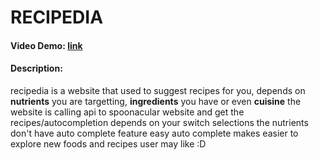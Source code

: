 # RECIPEDIA
#### Video Demo: [link](https://youtu.be/Jp9N1UwS5d4)
#### Description: 
recipedia is a website that used to suggest recipes for you, depends on **nutrients** you are targetting, **ingredients** you have or even **cuisine** 
the website is calling api to spoonacular website and get the recipes/autocompletion depends on your switch selections
the nutrients don't have auto complete feature
easy auto complete makes easier to explore new foods and recipes user may like :D
